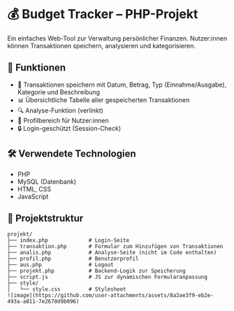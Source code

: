 # 💰 Budget Tracker – PHP-Projekt

Ein einfaches Web-Tool zur Verwaltung persönlicher Finanzen. Nutzer:innen können Transaktionen speichern, analysieren und kategorisieren.

## 📌 Funktionen

- 💾 Transaktionen speichern mit Datum, Betrag, Typ (Einnahme/Ausgabe), Kategorie und Beschreibung
- 📊 Übersichtliche Tabelle aller gespeicherten Transaktionen
- 🔍 Analyse-Funktion (verlinkt)
- 👤 Profilbereich für Nutzer:innen
- 🔒 Login-geschützt (Session-Check)

## 🛠️ Verwendete Technologien

- PHP
- MySQL (Datenbank)
- HTML, CSS
- JavaScript

## 🧩 Projektstruktur

```text
projekt/
├── index.php             # Login-Seite
├── transaktion.php       # Formular zum Hinzufügen von Transaktionen
├── analis.php            # Analyse-Seite (nicht im Code enthalten)
├── profil.php            # Benutzerprofil
├── aus.php               # Logout
├── projekt.php           # Backend-Logik zur Speicherung
├── script.js             # JS zur dynamischen Formularanpassung
├── style/
│   └── style.css         # Stylesheet
![image](https://github.com/user-attachments/assets/8a3ae3f9-eb2e-493a-a811-7e2670d9b096)
